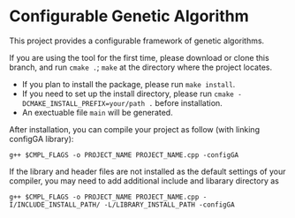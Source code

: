 # Configurable Genetic Algorithm


This project provides a configurable framework of genetic algorithms.

If you are using the tool for the first time, please download or clone this branch, and run `cmake .`; `make` at the directory where the project locates.
* If you plan to install the package, please run `make install`.
* If you need to set up the install directory, please run `cmake -DCMAKE_INSTALL_PREFIX=your/path .` before installation.
* An exectuable file `main` will be generated.

After installation, you can compile your project as follow (with linking configGA library):
```
g++ $CMPL_FLAGS -o PROJECT_NAME PROJECT_NAME.cpp -configGA
```
If the library and header files are not installed as the default settings of your compiler, you may need to add additional include and libarary directory as 
```
g++ $CMPL_FLAGS -o PROJECT_NAME PROJECT_NAME.cpp -I/INCLUDE_INSTALL_PATH/ -L/LIBRARY_INSTALL_PATH -configGA
```
